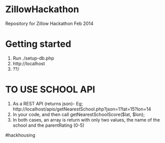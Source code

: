 # ZillowHackathon
Repository for Zillow Hackathon Feb 2014

Getting started
==================
1. Run ./setup-db.php
2. http://localhost 
3. ??/

TO USE SCHOOL API
==================
1. As a REST API (returns json)- Eg; http://localhost/apis/getNearestSchool.php?json=1?lat=15?lon=14
2. In your code, <?php include('apis/getNearestSchool.php'); ?> and then call getNearestSchoolScore($lat, $lon);
3. In both cases, an array is return with only two values, the name of the school and the parentRating (0-5)

#hackhousing
